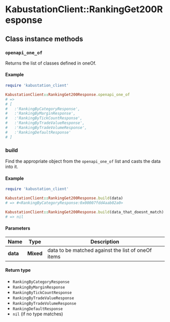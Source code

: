 # KabustationClient::RankingGet200Response

## Class instance methods

### `openapi_one_of`

Returns the list of classes defined in oneOf.

#### Example

```ruby
require 'kabustation_client'

KabustationClient::RankingGet200Response.openapi_one_of
# =>
# [
#   :'RankingByCategoryResponse',
#   :'RankingByMarginResponse',
#   :'RankingByTickCountResponse',
#   :'RankingByTradeValueResponse',
#   :'RankingByTradeVolumeResponse',
#   :'RankingDefaultResponse'
# ]
```

### build

Find the appropriate object from the `openapi_one_of` list and casts the data into it.

#### Example

```ruby
require 'kabustation_client'

KabustationClient::RankingGet200Response.build(data)
# => #<RankingByCategoryResponse:0x00007fdd4aab02a0>

KabustationClient::RankingGet200Response.build(data_that_doesnt_match)
# => nil
```

#### Parameters

| Name | Type | Description |
| ---- | ---- | ----------- |
| **data** | **Mixed** | data to be matched against the list of oneOf items |

#### Return type

- `RankingByCategoryResponse`
- `RankingByMarginResponse`
- `RankingByTickCountResponse`
- `RankingByTradeValueResponse`
- `RankingByTradeVolumeResponse`
- `RankingDefaultResponse`
- `nil` (if no type matches)

